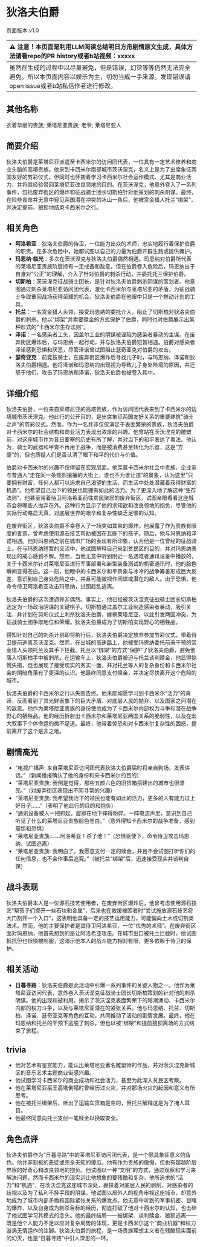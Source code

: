 # 狄洛夫伯爵
页面版本:v1.0
 

| :warning: 注意！本页面是利用LLM阅读总结明日方舟剧情原文生成，具体方法请看repo的PR history或者b站视频：xxxxx           |
|:----------------------------|
| 虽然在生成的过程中以尽量避免，但是错误，幻觉等等仍然无法完全避免。所以本页面内容以娱乐为主，切勿当成一手来源。发现错误请open issue或者b站私信作者进行修改。|



## 其他名称
衣着华丽的贵族; 莱塔尼亚贵族; 老爷; 莱塔尼亚人
## 简要介绍
狄洛夫伯爵是莱塔尼亚派遣至卡西米尔的访问团代表，一位具有一定艺术修养和商业头脑的高塔贵族。他来到卡西米尔南部城市茨沃涅克，名义上是为了出席象征两国友好的剪彩仪式，但同时也怀揣着学习卡西米尔社会运作模式、尤其是商业活力，并将其经验带回莱塔尼亚改良领地的目的。在茨沃涅克，他意外卷入了一系列事件，包括废弃街区的爆炸和征战骑士团长切斯柏针对他策划的刺杀阴谋。最终，在险些丧命并无意中窥见两国潜在冲突的冰山一角后，他被赏金猎人托兰“绑架”，并决定提前、狼狈地结束卡西米尔之行。
## 相关角色
-   **阿洛希亚**：狄洛夫伯爵的侍卫，一位能力出众的术师，忠实地履行着保护伯爵的职责。在多次危险中，她都试图以自己的力量为伯爵开辟生路或提供掩护。
-   **玛恩纳·临光**：多次在茨沃涅克与狄洛夫伯爵偶然相遇。玛恩纳对伯爵所代表的莱塔尼亚贵族阶层持有一定戒备和敌意，但在伯爵卷入危险后，玛恩纳出于自身对“公正”的理解，介入了针对伯爵的刺杀行动，并委托托兰保护伯爵。
-   **切斯柏**：茨沃涅克征战骑士团长，是针对狄洛夫伯爵刺杀阴谋的策划者。他意图通过刺杀莱塔尼亚访问团代表，激化卡西米尔与莱塔尼亚的矛盾，为征战骑士争取重回战场获得荣耀的机会。狄洛夫伯爵在他眼中只是一个推动计划的工具。
-   **托兰**：一名赏金猎人头领，接受玛恩纳的委托介入，阻止了切斯柏对狄洛夫伯爵的刺杀。他以“绑架”并索要赎金的方式保护了伯爵，同时也对伯爵展示出某种形式的“卡西米尔生存法则”。
-   **泽诺**：一名感染者工头，因盖尔工业的阴谋被诬陷为感染者暴动的主谋。在废弃街区爆炸后，与玛恩纳一起行动，并与狄洛夫伯爵短暂相遇。伯爵对感染者泽诺感到恐惧和厌恶，尽管泽诺曾试图阻止瑟奇亚克对伯爵的攻击。
-   **瑟奇亚克**：前竞技骑士，在废弃街区爆炸后寻找儿子时，与玛恩纳、泽诺和狄洛夫伯爵相遇。他将泽诺和玛恩纳的出现视为导致儿子身处险境的原因，并迁怒于他们，攻击了玛恩纳和泽诺，狄洛夫伯爵也被卷入其中。
## 详细介绍
狄洛夫伯爵，一位来自莱塔尼亚的高塔贵族，作为访问团代表来到了卡西米尔的边境城市茨沃涅克。他此行的公开目的，是出席象征两国友好关系的重要建筑“骑士之声”的剪彩仪式。然而，作为一名并非仅仅满足于表面繁荣的贵族，狄洛夫伯爵对卡西米尔的社会结构和商业活力表现出浓厚的兴趣。他曾站在茨沃涅克的雕塑前，对这座城市作为昔日要塞的历史有所了解，并对当下的和平表达了看法。他认为，骑士的武器和甲胄不再用于战争，而是被消费甚至转化为乐器，这是“方便”的，但也质疑人们是否认清了眼下和平的代价与价值。

伯爵对卡西米尔的兴趣不仅停留在宏观层面。他羡慕卡西米尔社会中贵族、企业家与普通人“走在同一条熙熙攘攘的大街上，谁也不为谁让道”的景象，认为这里“只要拥有财富，任何人都可以追求自己渴望的生活，而生活中处处潜藏着获得财富的机遇”。他希望自己治下的领民也能拥有如此的活力。为了更深入地了解这种“生存法则”，他甚至带着侍卫阿洛希亚前往贫民聚居的废弃街区，试图亲眼看看这座城市会将哪些人抛弃在外。这种行为显示了他的求知欲和改良领地的抱负，尽管他的实际行动略显天真，对底层世界的艰辛和复杂性缺乏足够的认知。

在废弃街区，狄洛夫伯爵不幸卷入了一场突如其来的爆炸。他展露了作为贵族有限度的善意，曾考虑使用源石技艺帮助被困在瓦砾下的孩子。随后，他与玛恩纳和泽诺相遇。他对玛恩纳之前在城市广场的表现有所印象，认为他是一位曾经的征战骑士。在与玛恩纳短暂的交流中，他试图解释自己来到贫民区的目的，并对玛恩纳表现出的戒心感到不解。然而，当他无意中听到附近一名遇难者通讯设备中播放的，关于卡西米尔针对莱塔尼亚进行军事部署和新型装备测试的机密通讯时，他的脸色瞬间变得苍白。这一刻，他眼中的卡西米尔和平景象与冰冷的战争筹备形成巨大反差，意识到自己身处危险之中，并且可能被视作间谍或潜在的敌人。出于恐惧，他命令侍卫阿洛希亚攻击玛恩纳，试图趁乱逃离。

狄洛夫伯爵的这次遭遇并非偶然。事实上，他已经被茨沃涅克征战骑士团长切斯柏选定为一场政治阴谋的关键棋子。切斯柏通过盖尔工业制造感染者暴动，吸引关注，并计划在剪彩仪式上刺杀狄洛夫伯爵，嫁祸莱塔尼亚，以此引发两国冲突，为征战骑士团争取地位和荣耀。狄洛夫伯爵成为了切斯柏实现野心的牺牲品。

得知针对自己的刺杀计划即将执行后，狄洛夫伯爵决定放弃参加剪彩仪式，带着侍卫提前逃离茨沃涅克。然而，在出城的高速路上，他被受玛恩纳委托前来干预的赏金猎人头领托兰及其手下拦截。托兰以“绑架”的方式“保护”了狄洛夫伯爵，避免他落入切斯柏手中被刺杀。在运输车上，狄洛夫伯爵被迫与托兰谈判赎金，他显得惊慌失措，但也展现了接受现实的务实一面，并对托兰等人的复杂身份和卡西米尔社会的阴暗角落有了更深的认识。他最终同意支付赎金，并决定尽快离开这个危险的城市。

狄洛夫伯爵的卡西米尔之行以失败告终。他未能如愿学习到卡西米尔“活力”的真谛，反而看到了其光鲜表象下的巨大矛盾、对底层人民的抛弃、以及国家之间潜在的敌意。他作为莱塔尼亚贵族的身份使他成为了卡西米尔内部权力斗争和潜在战争野心的牺牲品。他的经历折射出卡西米尔和莱塔尼亚两国关系的脆弱性，以及在宏大叙事下个体命运的微不足道。最终，他带着惊恐和对卡西米尔复杂性的困惑，提前离开了这个是非之地。
## 剧情高光
- “电视广播声: 来自莱塔尼亚访问团代表狄洛夫伯爵届时将亲自到场，发表讲话。”（新闻播报确认了他的身份和来卡西米尔的目的）
- “莱塔尼亚贵族: 我倒是觉得，那些五颜六色的旧货箱搭建出的城市也很漂亮。”（对废弃街区表现出不同寻常的兴趣）
- “莱塔尼亚贵族: 我希望我治下的领民也能有如此的活力，更多的人有能力过上好日子......”（表明了他此行的目的和抱负）
- “通讯设备被人一把抓起，旋即在地下摔得粉碎。一阵电流声里，意识到自己听见了什么的莱塔尼亚贵族脸色苍白。”（意外得知卡西米尔的战争准备，感到震惊和恐惧）
- “莱塔尼亚贵族:......阿洛希亚！杀了他！”（恐惧驱使下，命令侍卫攻击玛恩纳，试图逃离）
- “莱塔尼亚贵族: 我明白了，我愿意支付一定的赎金，并且不会试图打听你们的任何信息，也不会作事后追究。”（被托兰“绑架”后，迅速接受现实并谈判自保）
## 战斗表现
狄洛夫伯爵本人是一位源石技艺使用者，在废弃街区爆炸后，他曾考虑使用源石技艺“帮孩子们挪开一些石块和金属”，后来也在救援被困者时“尝试施放源石技艺将大门割开一个入口”，这表明他具备一定的技艺运用能力，可能偏向土木或切割类法术。然而，他的主要保护者是其侍卫阿洛希亚，一位“优秀的术师”。在废弃街区面对玛恩纳，他首先想到的是让阿洛希亚攻击。在城市出口被托兰拦截时，他试图抵抗但也很快被制服，这暗示他本人的战斗能力相对有限，更多依赖于侍卫的保护。
## 相关活动
-   **日暮寻路**：狄洛夫伯爵是此活动中引爆一系列事件的关键人物之一。他作为莱塔尼亚访问代表，意外卷入茨沃涅克征战骑士团长切斯柏策划的针对他的刺杀阴谋。他的出现和被利用，揭示了茨沃涅克表面繁荣下的暗潮涌动、卡西米尔内部的权力斗争，以及与莱塔尼亚潜在的紧张关系。他与玛恩纳、托兰、切斯柏、泽诺、瑟奇亚克等角色的互动，共同推动了活动的剧情发展。最终，他在玛恩纳和托兰的干预下逃脱了刺杀，但也以被“绑架”和提前狼狈离场的方式结束了旅程。
## trivia
- 他对艺术有鉴赏能力，能认出莱塔尼亚著名雕塑师的作品，并对茨沃涅克新城区的音乐艺术主题商业街感兴趣。
- 他试图学习卡西米尔的商业成功和社会活力，甚至为此深入贫民区考察。
- 他在莱塔尼亚巫王高塔倒塌时曾经历过火灾，并对那场火灾的起因和意义有所思考。
- 他在被托兰绑架后，听出了运输车货箱是空的，但托兰解释这是为了掩人耳目。
- 他最终同意向托兰支付一笔赎金以换取安全。
## 角色点评
狄洛夫伯爵作为“日暮寻路”中的莱塔尼亚访问团代表，是一个颇具象征意义的角色。他并非刻板的恶徒或完全无知的傻瓜，他有作为贵族的傲慢，但也有超越阶层界限的好奇心和改良领地的抱负。他试图以一种“文明”的方式，通过观察和学习来解决问题，然而卡西米尔的现实远比他想象的要残酷和复杂。他所追求的“活力”和“机遇”，在茨沃涅克这座城市深处，裹挟着对底层人民的剥削、对感染者的歧视以及为了私利不择手段的阴谋。他试图以局外人的视角审视这座城市，却意外地成为了城市内部矛盾和国际紧张关系的爆发点。他无意中听到的军事机密、目睹的爆炸、以及自身成为刺杀目标的经历，彻底打破了他对卡西米尔的认知，也击碎了他试图学习其模式的念头。他的最终结局——被绑架、谈判赎金、狼狈逃离——既是他个人能力不足以应对复杂局势的体现，更是卡西米尔这个“商业机器”和权力漩涡无情运作的注脚。狄洛夫伯爵的旅程，是一场贵族理想主义者在残酷现实面前的幻灭，也是“日暮寻路”中引人深思的一环。